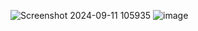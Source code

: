 ![Screenshot 2024-09-11 105935](https://github.com/user-attachments/assets/1fd12328-456b-48a6-b9b6-b91d504a8bcf)
![image](https://github.com/user-attachments/assets/bc651f37-684f-4a64-b337-0e8200e4b577)
